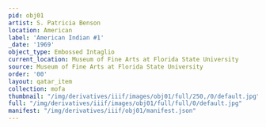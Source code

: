 ```yaml
---
pid: obj01
artist: S. Patricia Benson
location: American
label: 'American Indian #1'
_date: '1969'
object_type: Embossed Intaglio
current_location: Museum of Fine Arts at Florida State University
source: Museum of Fine Arts at Florida State University
order: '00'
layout: qatar_item
collection: mofa
thumbnail: "/img/derivatives/iiif/images/obj01/full/250,/0/default.jpg"
full: "/img/derivatives/iiif/images/obj01/full/full/0/default.jpg"
manifest: "/img/derivatives/iiif/obj01/manifest.json"
---
```

